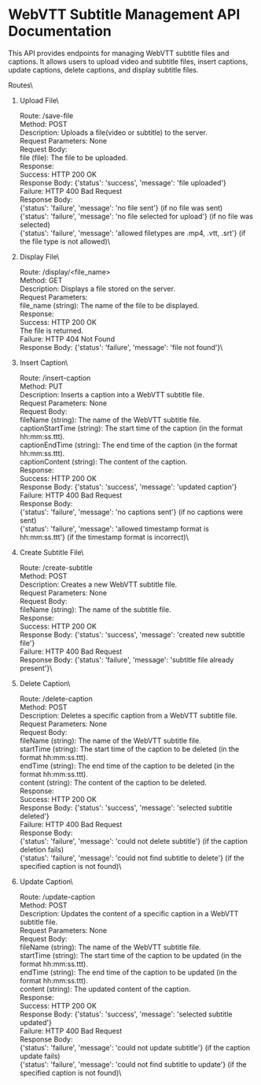 <h1>WebVTT Subtitle Management API Documentation</h1>

This API provides endpoints for managing WebVTT subtitle files and captions. It allows users to upload video and subtitle files, insert captions, update captions, delete captions, and display subtitle files.

Routes\
1. Upload File\

    Route: /save-file\
    Method: POST\
    Description: Uploads a file(video or subtitle) to the server.\
    Request Parameters: None\
    Request Body:\
        file (file): The file to be uploaded.\
    Response:\
        Success: HTTP 200 OK\
            Response Body: {'status': 'success', 'message': 'file uploaded'}\
        Failure: HTTP 400 Bad Request\
            Response Body:\
                {'status': 'failure', 'message': 'no file sent'} (if no file was sent)\
                {'status': 'failure', 'message': 'no file selected for upload'} (if no file was selected)\
                {'status': 'failure', 'message': 'allowed filetypes are .mp4, .vtt, .srt'} (if the file type is not allowed)\

2. Display File\

    Route: /display/<file_name>\
    Method: GET\
    Description: Displays a file stored on the server.\
    Request Parameters:\
        file_name (string): The name of the file to be displayed.\
    Response:\
        Success: HTTP 200 OK\
            The file is returned.\
        Failure: HTTP 404 Not Found\
            Response Body: {'status': 'failure', 'message': 'file not found'}\

3. Insert Caption\

    Route: /insert-caption\
    Method: PUT\
    Description: Inserts a caption into a WebVTT subtitle file.\
    Request Parameters: None\
    Request Body:\
        fileName (string): The name of the WebVTT subtitle file.\
        captionStartTime (string): The start time of the caption (in the format hh:mm:ss.ttt).\
        captionEndTime (string): The end time of the caption (in the format hh:mm:ss.ttt).\
        captionContent (string): The content of the caption.\
    Response:\
        Success: HTTP 200 OK\
            Response Body: {'status': 'success', 'message': 'updated caption'}\
        Failure: HTTP 400 Bad Request\
            Response Body:\
                {'status': 'failure', 'message': 'no captions sent'} (if no captions were sent)\
                {'status': 'failure', 'message': 'allowed timestamp format is hh:mm:ss.ttt'} (if the timestamp format is incorrect)\

4. Create Subtitle File\

    Route: /create-subtitle\
    Method: POST\
    Description: Creates a new WebVTT subtitle file.\
    Request Parameters: None\
    Request Body:\
        fileName (string): The name of the subtitle file.\
    Response:\
        Success: HTTP 200 OK\
            Response Body: {'status': 'success', 'message': 'created new subtitle file'}\
        Failure: HTTP 400 Bad Request\
            Response Body: {'status': 'failure', 'message': 'subtitle file already present'}\

5. Delete Caption\

    Route: /delete-caption\
    Method: POST\
    Description: Deletes a specific caption from a WebVTT subtitle file.\
    Request Parameters: None\
    Request Body:\
        fileName (string): The name of the WebVTT subtitle file.\
        startTime (string): The start time of the caption to be deleted (in the format hh:mm:ss.ttt).\
        endTime (string): The end time of the caption to be deleted (in the format hh:mm:ss.ttt).\
        content (string): The content of the caption to be deleted.\
    Response:\
        Success: HTTP 200 OK\
            Response Body: {'status': 'success', 'message': 'selected subtitle deleted'}\
        Failure: HTTP 400 Bad Request\
            Response Body:\
                {'status': 'failure', 'message': 'could not delete subtitle'} (if the caption deletion fails)\
                {'status': 'failure', 'message': 'could not find subtitle to delete'} (if the specified caption is not found)\

6. Update Caption\

    Route: /update-caption\
    Method: POST\
    Description: Updates the content of a specific caption in a WebVTT subtitle file.\
    Request Parameters: None\
    Request Body:\
        fileName (string): The name of the WebVTT subtitle file.\
        startTime (string): The start time of the caption to be updated (in the format hh:mm:ss.ttt).\
        endTime (string): The end time of the caption to be updated (in the format hh:mm:ss.ttt).\
        content (string): The updated content of the caption.\
    Response:\
        Success: HTTP 200 OK\
            Response Body: {'status': 'success', 'message': 'selected subtitle updated'}\
        Failure: HTTP 400 Bad Request\
            Response Body:\
                {'status': 'failure', 'message': 'could not update subtitle'} (if the caption update fails)\
                {'status': 'failure', 'message': 'could not find subtitle to update'} (if the specified caption is not found)\
